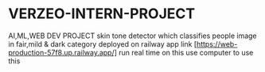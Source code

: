 # VERZEO-INTERN-PROJECT
AI,ML,WEB DEV PROJECT
skin tone detector which classifies people image in fair,mild & dark category
deployed on railway app
link [https://web-production-57f8.up.railway.app/] run real time on this 
use computer to use this
